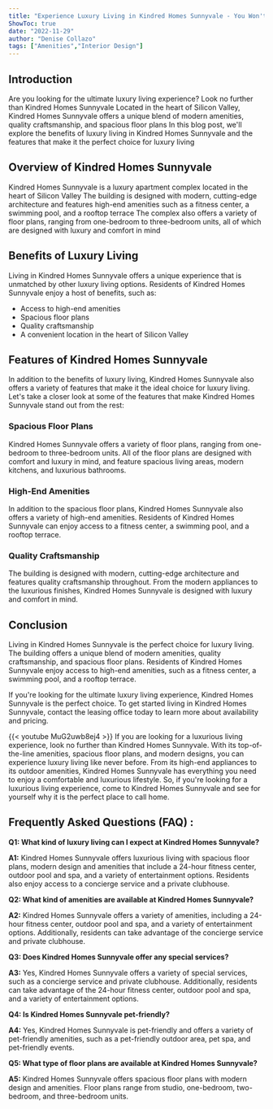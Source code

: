 ```yaml
---
title: "Experience Luxury Living in Kindred Homes Sunnyvale - You Won't Believe What's Inside!"
ShowToc: true 
date: "2022-11-29"
author: "Denise Collazo" 
tags: ["Amenities","Interior Design"]
---
```

## Introduction
Are you looking for the ultimate luxury living experience? Look no further than Kindred Homes Sunnyvale Located in the heart of Silicon Valley, Kindred Homes Sunnyvale offers a unique blend of modern amenities, quality craftsmanship, and spacious floor plans In this blog post, we'll explore the benefits of luxury living in Kindred Homes Sunnyvale and the features that make it the perfect choice for luxury living

## Overview of Kindred Homes Sunnyvale
Kindred Homes Sunnyvale is a luxury apartment complex located in the heart of Silicon Valley The building is designed with modern, cutting-edge architecture and features high-end amenities such as a fitness center, a swimming pool, and a rooftop terrace The complex also offers a variety of floor plans, ranging from one-bedroom to three-bedroom units, all of which are designed with luxury and comfort in mind 

## Benefits of Luxury Living
Living in Kindred Homes Sunnyvale offers a unique experience that is unmatched by other luxury living options. Residents of Kindred Homes Sunnyvale enjoy a host of benefits, such as:

* Access to high-end amenities
* Spacious floor plans
* Quality craftsmanship
* A convenient location in the heart of Silicon Valley

## Features of Kindred Homes Sunnyvale
In addition to the benefits of luxury living, Kindred Homes Sunnyvale also offers a variety of features that make it the ideal choice for luxury living. Let's take a closer look at some of the features that make Kindred Homes Sunnyvale stand out from the rest:

### Spacious Floor Plans
Kindred Homes Sunnyvale offers a variety of floor plans, ranging from one-bedroom to three-bedroom units. All of the floor plans are designed with comfort and luxury in mind, and feature spacious living areas, modern kitchens, and luxurious bathrooms. 

### High-End Amenities
In addition to the spacious floor plans, Kindred Homes Sunnyvale also offers a variety of high-end amenities. Residents of Kindred Homes Sunnyvale can enjoy access to a fitness center, a swimming pool, and a rooftop terrace. 

### Quality Craftsmanship
The building is designed with modern, cutting-edge architecture and features quality craftsmanship throughout. From the modern appliances to the luxurious finishes, Kindred Homes Sunnyvale is designed with luxury and comfort in mind. 

## Conclusion
Living in Kindred Homes Sunnyvale is the perfect choice for luxury living. The building offers a unique blend of modern amenities, quality craftsmanship, and spacious floor plans. Residents of Kindred Homes Sunnyvale enjoy access to high-end amenities, such as a fitness center, a swimming pool, and a rooftop terrace. 

If you're looking for the ultimate luxury living experience, Kindred Homes Sunnyvale is the perfect choice. To get started living in Kindred Homes Sunnyvale, contact the leasing office today to learn more about availability and pricing.

{{< youtube MuG2uwb8ej4 >}} 
If you are looking for a luxurious living experience, look no further than Kindred Homes Sunnyvale. With its top-of-the-line amenities, spacious floor plans, and modern designs, you can experience luxury living like never before. From its high-end appliances to its outdoor amenities, Kindred Homes Sunnyvale has everything you need to enjoy a comfortable and luxurious lifestyle. So, if you're looking for a luxurious living experience, come to Kindred Homes Sunnyvale and see for yourself why it is the perfect place to call home.

## Frequently Asked Questions (FAQ) :
**Q1: What kind of luxury living can I expect at Kindred Homes Sunnyvale?**

**A1:** Kindred Homes Sunnyvale offers luxurious living with spacious floor plans, modern design and amenities that include a 24-hour fitness center, outdoor pool and spa, and a variety of entertainment options. Residents also enjoy access to a concierge service and a private clubhouse.

**Q2: What kind of amenities are available at Kindred Homes Sunnyvale?**

**A2:** Kindred Homes Sunnyvale offers a variety of amenities, including a 24-hour fitness center, outdoor pool and spa, and a variety of entertainment options. Additionally, residents can take advantage of the concierge service and private clubhouse.

**Q3: Does Kindred Homes Sunnyvale offer any special services?**

**A3:** Yes, Kindred Homes Sunnyvale offers a variety of special services, such as a concierge service and private clubhouse. Additionally, residents can take advantage of the 24-hour fitness center, outdoor pool and spa, and a variety of entertainment options.

**Q4: Is Kindred Homes Sunnyvale pet-friendly?**

**A4:** Yes, Kindred Homes Sunnyvale is pet-friendly and offers a variety of pet-friendly amenities, such as a pet-friendly outdoor area, pet spa, and pet-friendly events.

**Q5: What type of floor plans are available at Kindred Homes Sunnyvale?**

**A5:** Kindred Homes Sunnyvale offers spacious floor plans with modern design and amenities. Floor plans range from studio, one-bedroom, two-bedroom, and three-bedroom units.



